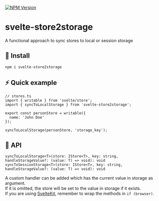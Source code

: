 [![NPM Version](https://img.shields.io/npm/v/svelte-store2storage.svg?style=for-the-badge)](https://www.npmjs.com/package/svelte-store2storage)

# svelte-store2storage

A functional approach to sync stores to local or session storage

## 💾 Install

```bash
npm i svelte-store2storage
```

## ⚡ Quick example

```
// stores.ts
import { writable } from 'svelte/store';
import { syncToLocalStorage } from 'svelte-store2storage';

export const personStore = writable({
  name: 'John Doe'
});

syncToLocalStorage(personStore, 'storage_key');
```

## 🔨 API

```
syncToLocalStorage<T>(store: IStore<T>, key: string, handleStorageValue?: (value: T) => void): void
syncToSessionStorage<T>(store: IStore<T>, key: string, handleStorageValue?: (value: T) => void): void
```

A custom handler can be added which has the current value in storage as argument. <br>
If it is omitted, the store will be set to the value in storage if it exists. <br>
If you are using [SvelteKit](https://github.com/sveltejs/kit), remember to wrap the methods in `if (browser)`.
